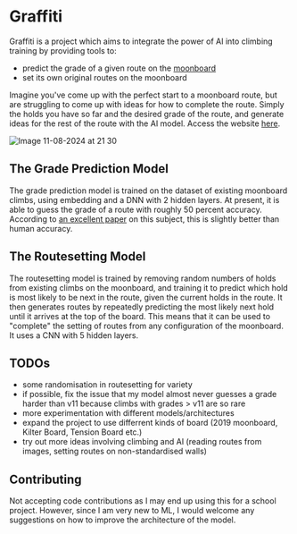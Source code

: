 # Graffiti
Graffiti is a project which aims to integrate the power of AI into climbing training by providing tools to:
- predict the grade of a given route on the [moonboard](http://moonboard.com)
- set its own original routes on the moonboard

Imagine you've come up with the perfect start to a moonboard route, but are struggling to come up with ideas for how to complete the route. Simply the holds you have so far and the desired grade of the route, and generate ideas for the rest of the route with the AI model. Access the website [here](https://all-c-a-p-s.github.io/Graffiti/).

![Image 11-08-2024 at 21 30](https://github.com/user-attachments/assets/1462e2c4-b043-4eff-b1d1-daee710c5ffd)


## The Grade Prediction Model
The grade prediction model is trained on the dataset of existing moonboard climbs, using embedding and a DNN with 2 hidden layers. At present, it is able to guess the grade of a route with roughly 50 percent accuracy. According to [an excellent paper](https://ar5iv.labs.arxiv.org/html/2311.12419) on this subject, this is slightly better than human accuracy.

## The Routesetting Model
The routesetting model is trained by removing random numbers of holds from existing climbs on the moonboard, and training it to predict which hold is most likely to be next in the route, given the current holds in the route. It then generates routes by repeatedly predicting the most likely next hold until it arrives at the top of the board. This means that it can be used to "complete" the setting of routes from any configuration of the moonboard. It uses a CNN with 5 hidden layers.


## TODOs
- some randomisation in routesetting for variety
- if possible, fix the issue that my model almost never guesses a grade harder than v11 because climbs with grades > v11 are so rare
- more experimentation with different models/architectures
- expand the project to use differrent kinds of board (2019 moonboard, Kilter Board, Tension Board etc.)
- try out more ideas involving climbing and AI (reading routes from images, setting routes on non-standardised walls)

## Contributing
Not accepting code contributions as I may end up using this for a school project.
However, since I am very new to ML, I would welcome any suggestions on how to improve the architecture of the model.
